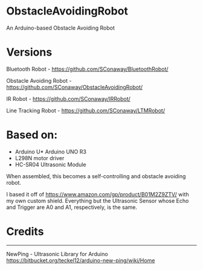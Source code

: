 # ObstacleAvoidingRobot
An Arduino-based Obstacle Avoiding Robot

Versions
===

Bluetooth Robot - https://github.com/SConaway/BluetoothRobot/

Obstacle Avoiding Robot - https://github.com/SConaway/ObstacleAvoidingRobot/

IR Robot - https://github.com/SConaway/IRRobot/

Line Tracking Robot - https://github.com/SConaway/LTMRobot/

Based on:
===
*  Arduino U*  Arduino UNO R3
*  L298N motor driver
*  HC-SR04 Ultrasonic Module

When assembled, this becomes a self-controlling and obstacle avoiding robot.

I based it off of https://www.amazon.com/gp/product/B01M2Z9ZTV/ with my own custom shield. Everything but the Ultrasonic Sensor whose Echo and Trigger are A0 and A1, respectively, is the same.

Credits
=======
--------------


NewPing - Ultrasonic Library for Arduino https://bitbucket.org/teckel12/arduino-new-ping/wiki/Home
